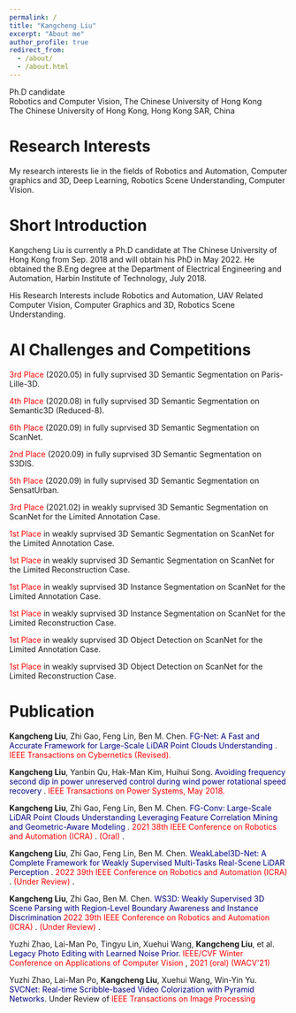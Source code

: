 ```yaml
---
permalink: /
title: "Kangcheng Liu"
excerpt: "About me"
author_profile: true
redirect_from: 
  - /about/
  - /about.html
---
```


Ph.D candidate <br>
Robotics and Computer Vision, The Chinese University of Hong Kong <br>
The Chinese University of Hong Kong, Hong Kong SAR, China

**Research Interests**
======
My research interests lie in the fields of Robotics and Automation, Computer graphics and 3D,  Deep Learning, Robotics Scene Understanding, Computer Vision. 


**Short Introduction**
======
Kangcheng Liu is currently a Ph.D candidate at The Chinese University of Hong Kong from Sep. 2018 and will obtain his PhD in May 2022. He obtained the B.Eng degree at the Department of Electrical Engineering and Automation, Harbin Institute of Technology, July 2018. 


His Research Interests include Robotics and Automation, UAV Related Computer Vision,  Computer Graphics and 3D,  Robotics Scene Understanding.

AI Challenges and Competitions
======
<font color='Red'>3rd Place </font> (2020.05) in fully suprvised 3D Semantic Segmentation on Paris-Lille-3D.

<font color='Red'>4th Place </font> (2020.08) in fully suprvised 3D Semantic Segmentation on Semantic3D (Reduced-8).

<font color='Red'>6th Place </font> (2020.09) in fully suprvised 3D Semantic Segmentation on ScanNet.

<font color='Red'>2nd Place </font> (2020.09) in fully suprvised 3D Semantic Segmentation on S3DIS.

<font color='Red'>5th Place </font> (2020.09) in fully suprvised 3D Semantic Segmentation on SensatUrban.

<font color='Red'>3rd Place </font> (2021.02) in weakly suprvised 3D Semantic Segmentation on ScanNet for the Limited Annotation Case.

<font color='Red'>1st Place </font> in weakly suprvised 3D Semantic Segmentation on ScanNet for the Limited Annotation Case.

<font color='Red'>1st Place </font> in weakly suprvised 3D Semantic Segmentation on ScanNet for the Limited Reconstruction Case.

<font color='Red'>1st Place </font> in weakly suprvised 3D Instance Segmentation on ScanNet for the Limited Annotation Case.

<font color='Red'>1st Place </font> in weakly suprvised 3D Instance Segmentation on ScanNet for the Limited Reconstruction Case.

<font color='Red'>1st Place </font> in weakly suprvised 3D Object Detection on ScanNet for the Limited Annotation Case.

<font color='Red'>1st Place </font> in weakly suprvised 3D Object Detection on ScanNet for the Limited Reconstruction Case.

Publication
======

**Kangcheng Liu**, Zhi Gao, Feng Lin, Ben M. Chen. <font color='Navy'> FG-Net: A Fast and Accurate Framework for Large-Scale LiDAR Point Clouds Understanding </font>. <font color='Red'> IEEE Transactions on Cybernetics (Revised). </font>

**Kangcheng Liu**, Yanbin Qu, Hak-Man Kim, Huihui Song. <font color='Navy'> Avoiding frequency second dip in power unreserved control during wind power rotational speed recovery </font>. <font color='Red'> IEEE Transactions on Power Systems, May 2018. </font>

**Kangcheng Liu**, Zhi Gao, Feng Lin, Ben M. Chen. <font color='Navy'> FG-Conv: Large-Scale LiDAR Point Clouds Understanding Leveraging Feature Correlation Mining and Geometric-Aware Modeling  </font>. <font color='Red'> 2021 38th IEEE Conference on Robotics and Automation (ICRA) </font>. <font color='Red'> (Oral) </font>.

**Kangcheng Liu**, Zhi Gao, Feng Lin, Ben M. Chen. <font color='Navy'> WeakLabel3D-Net: A Complete Framework for Weakly Supervised Multi-Tasks Real-Scene LiDAR Perception   </font>. <font color='Red'> 2022 39th IEEE Conference on Robotics and Automation (ICRA) </font>. <font color='Red'> (Under Review) </font>.

**Kangcheng Liu**, Zhi Gao, Ben M. Chen. <font color='Navy'> WS3D: Weakly Supervised 3D Scene Parsing with Region-Level Boundary Awareness and Instance Discrimination </font> <font color='Red'> 2022 39th IEEE Conference on Robotics and Automation (ICRA) </font>. <font color='Red'> (Under Review) </font>.

Yuzhi Zhao, Lai-Man Po, Tingyu Lin, Xuehui Wang, **Kangcheng Liu**, et al. <font color='Navy'> Legacy Photo Editing with Learned Noise Prior</font>. <font color='Red'> IEEE/CVF Winter Conference on Applications of Computer Vision </font>, <font color='Red'> 2021 (oral) (WACV'21) </font>

Yuzhi Zhao, Lai-Man Po, **Kangcheng Liu**, Xuehui Wang, Win-Yin Yu. <font color='Navy'>SVCNet: Real-time Scribble-based Video Colorization with Pyramid Networks</font>. Under Review of <font color='Red'> IEEE Transactions on Image Processing </font>

